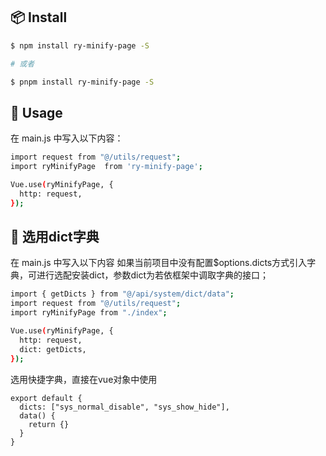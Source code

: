 ## 📦 Install

```bash
$ npm install ry-minify-page -S

# 或者

$ pnpm install ry-minify-page -S
```

## 🔨 Usage

在 main.js 中写入以下内容：

```bash
import request from "@/utils/request";
import ryMinifyPage  from 'ry-minify-page';

Vue.use(ryMinifyPage, {
  http: request,
});
```

## 🎨 选用dict字典

在 main.js 中写入以下内容
如果当前项目中没有配置$options.dicts方式引入字典，可进行选配安装dict，参数dict为若依框架中调取字典的接口；

```bash
import { getDicts } from "@/api/system/dict/data";
import request from "@/utils/request";
import ryMinifyPage from "./index";

Vue.use(ryMinifyPage, {
  http: request,
  dict: getDicts,
});
```

选用快捷字典，直接在vue对象中使用
```vue
export default {
  dicts: ["sys_normal_disable", "sys_show_hide"],
  data() {
    return {}
  }
}
```